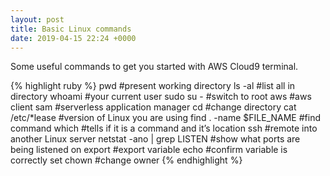 ```yaml
---
layout: post
title: Basic Linux commands
date: 2019-04-15 22:24 +0000
---
```

Some useful commands to get you started with AWS Cloud9 terminal.  

{% highlight ruby %}
pwd     #present working directory
ls -al       #list all in directory
whoami      #your current user
sudo su -     #switch to root
aws     #aws client
sam     #serverless application manager
cd      #change directory
cat /etc/*lease      #version of Linux you are using
find . -name $FILE_NAME        #find command
which       #tells if it is a command and it’s location
ssh     #remote into another Linux server
netstat -ano | grep LISTEN      #show what ports are being listened on
export      #export variable
echo        #confirm variable is correctly set
chown       #change owner
{% endhighlight %}